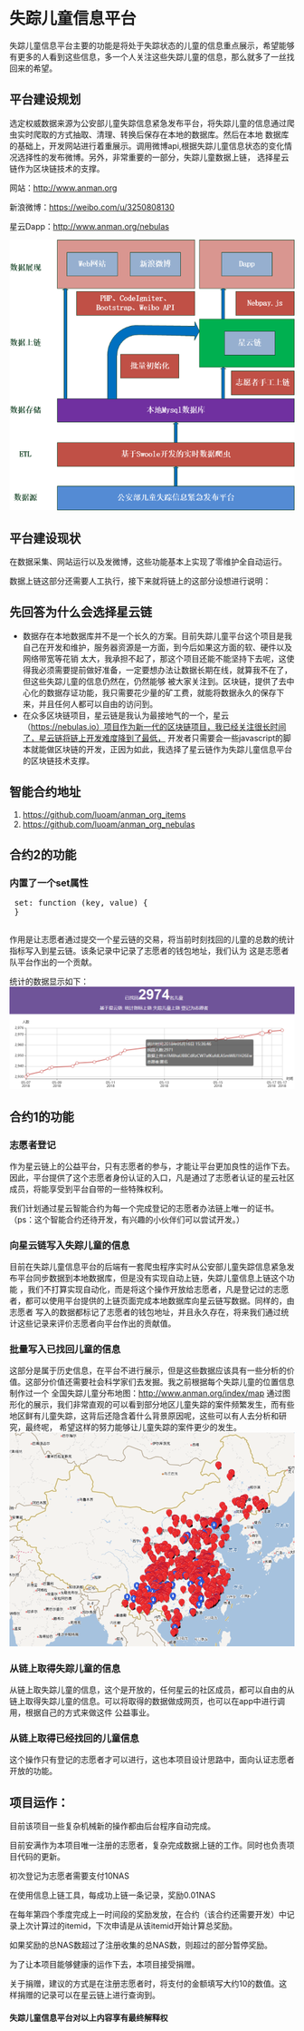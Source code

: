 # 失踪儿童信息平台

失踪儿童信息平台主要的功能是将处于失踪状态的儿童的信息重点展示，希望能够有更多的人看到这些信息，多一个人关注这些失踪儿童的信息，那么就多了一丝找回来的希望。

## 平台建设规划
选定权威数据来源为公安部儿童失踪信息紧急发布平台，将失踪儿童的信息通过爬虫实时爬取的方式抽取、清理、转换后保存在本地的数据库。然后在本地
数据库的基础上，开发网站进行着重展示。调用微博api,根据失踪儿童信息状态的变化情况选择性的发布微博。另外，非常重要的一部分，失踪儿童数据上链，
选择星云链作为区块链技术的支撑。

网站：http://www.anman.org

新浪微博：https://weibo.com/u/3250808130

星云Dapp：http://www.anman.org/nebulas

![平台建设规划](img/jiagou.png)

## 平台建设现状

在数据采集、网站运行以及发微博，这些功能基本上实现了零维护全自动运行。

数据上链这部分还需要人工执行，接下来就将链上的这部分设想进行说明：

## 先回答为什么会选择星云链
* 数据存在本地数据库并不是一个长久的方案。目前失踪儿童平台这个项目是我自己在开发和维护，服务器资源是一方面，到今后如果这方面的软、硬件以及网络带宽等花销
太大，我承担不起了，那这个项目还能不能坚持下去呢，这使得我必须需要提前做好准备，一定要想办法让数据长期在线，就算我不在了，但这些失踪儿童的信息仍然在，仍然能够
被大家关注到。区块链，提供了去中心化的数据存证功能，我只需要花少量的矿工费，就能将数据永久的保存下来，并且任何人都可以自由的访问到。
* 在众多区块链项目，星云链是我认为最接地气的一个，星云（https://nebulas.io）项目作为新一代的区块链项目，我已经关注很长时间了，星云链将链上开发难度降到了最低，
开发者只需要会一些javascript的脚本就能做区块链的开发，正因为如此，我选择了星云链作为失踪儿童信息平台的区块链技术支撑。

## 智能合约地址

 1. https://github.com/luoam/anman_org_items
 2. https://github.com/luoam/anman_org_nebulas

## 合约2的功能

 ### 内置了一个set属性
 
 <pre>
 set: function (key, value) {
 }
 </pre>
 作用是让志愿者通过提交一个星云链的交易，将当前时刻找回的儿童的总数的统计指标写入到星云链。该条记录中记录了志愿者的钱包地址，我们认为
 这是志愿者队平台作出的一个贡献。
 
 统计的数据显示如下：
 ![找回儿童总数统计](img/tongji.PNG)
## 合约1的功能
 ### 志愿者登记
 
作为星云链上的公益平台，只有志愿者的参与，才能让平台更加良性的运作下去。
  因此，平台提供了这个志愿者身份认证的入口，凡是通过了志愿者认证的星云社区成员，将能享受到平台自带的一些特殊权利。
 
我们计划通过星云智能合约为每一个完成登记的志愿者办法链上唯一的证书。（ps：这个智能合约还待开发，有兴趣的小伙伴们可以尝试开发。）
 
 ### 向星云链写入失踪儿童的信息
 目前在失踪儿童信息平台的后端有一套爬虫程序实时从公安部儿童失踪信息紧急发布平台同步数据到本地数据库，但是没有实现自动上链，失踪儿童信息上链这个功能
 ，我们不打算实现自动化，而是将这个操作开放给志愿者，凡是登记过的志愿者，都可以使用平台提供的上链页面完成本地数据库向星云链写数据。同样的，由志愿者
 写入的数据都标记了志愿者的钱包地址，并且永久存在，将来我们通过统计这些记录来评价志愿者向平台作出的贡献值。
 
 ### 批量写入已找回儿童的信息 
 这部分是属于历史信息，在平台不进行展示，但是这些数据应该具有一些分析的价值。这部分价值还需要社会科学家们去发掘。我之前根据每个失踪儿童的位置信息制作过一个
 全国失踪儿童分布地图：http://www.anman.org/index/map
 通过图形化的展示，我们非常直观的可以看到部分地区儿童失踪的案件频繁发生，而有些地区鲜有儿童失踪，这背后还隐含着什么背景原因呢，这些可以有人去分析和研究，最终呢，
 希望这样的努力能够让儿童失踪的案件更少的发生。
 ![全国失踪儿童分布地图](img/map.PNG)
 
 ### 从链上取得失踪儿童的信息
 从链上取失踪儿童的信息，这个是开放的，任何星云的社区成员，都可以自由的从链上取得失踪儿童的信息。可以将取得的数据做成网页，也可以在app中进行调用，根据自己的方式来做这件
 公益事业。
 
 ### 从链上取得已经找回的儿童信息
 这个操作只有登记的志愿者才可以进行，这也本项目设计思路中，面向认证志愿者开放的功能。
 
 
 
## 项目运作：
目前该项目一些复杂机械新的操作都由后台程序自动完成。

目前安满作为本项目唯一注册的志愿者，复杂完成数据上链的工作。同时也负责项目代码的更新。

初次登记为志愿者需要支付10NAS

在使用信息上链工具，每成功上链一条记录，奖励0.01NAS

在每年第四个季度完成上一时间段的奖励发放，在合约（该合约还需要开发）中记录上次计算过的itemid，下次申请是从该itemid开始计算总奖励。

如果奖励的总NAS数超过了注册收集的总NAS数，则超过的部分暂停奖励。

为了让本项目能够健康的运作下去，本项目接受捐赠。

关于捐赠，建议的方式是在注册志愿者时，将支付的金额填写大约10的数值。这样捐赠的记录可以在星云链上进行查询到。

#### 失踪儿童信息平台对以上内容享有最终解释权